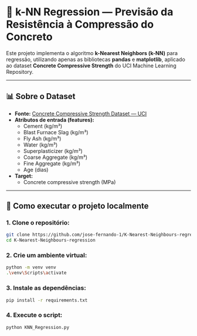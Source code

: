 # 🧱 k-NN Regression — Previsão da Resistência à Compressão do Concreto

Este projeto implementa o algoritmo **k-Nearest Neighbors (k-NN)** para regressão, utilizando apenas as bibliotecas **pandas** e **matplotlib**, aplicado ao dataset **Concrete Compressive Strength** do UCI Machine Learning Repository.

---

## 📊 Sobre o Dataset
- **Fonte:** [Concrete Compressive Strength Dataset — UCI](https://archive.ics.uci.edu/ml/datasets/Concrete+Compressive+Strength)  
- **Atributos de entrada (features):**
  - Cement (kg/m³)
  - Blast Furnace Slag (kg/m³)
  - Fly Ash (kg/m³)
  - Water (kg/m³)
  - Superplasticizer (kg/m³)
  - Coarse Aggregate (kg/m³)
  - Fine Aggregate (kg/m³)
  - Age (dias)  
- **Target:**  
  - Concrete compressive strength (MPa)

---

## 🚀 Como executar o projeto localmente

### 1. Clone o repositório:
```bash
git clone https://github.com/jose-fernando-1/K-Nearest-Neighbours-regression.git
cd K-Nearest-Neighbours-regression
```
### 2. Crie um ambiente virtual:
```bash
python -m venv venv
.\venv\Scripts\activate
```
### 3. Instale as dependências:
```bash
pip install -r requirements.txt
```
### 4. Execute o script:
```bash
python KNN_Regression.py
```